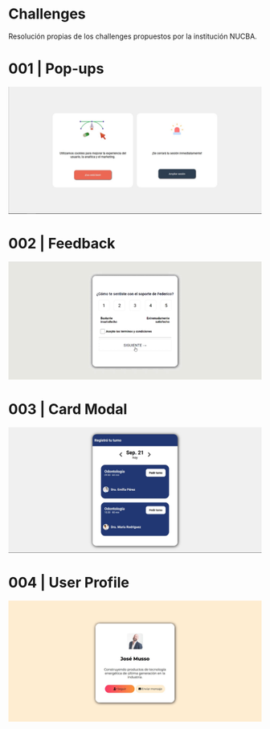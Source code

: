 # Challenges
Resolución propias de los challenges propuestos por la institución NUCBA.
# 001 | Pop-ups
![Captura de la resolución del challenge 001](https://github.com/2piradrian/Challenges/blob/main/Capturas/001.jpg) 
# 002 | Feedback
![Captura de la resolución del challenge 002](https://github.com/2piradrian/Challenges/blob/main/Capturas/002.gif) 
# 003 | Card Modal
![Captura de la resolución del challenge 003](https://github.com/2piradrian/Challenges/blob/main/Capturas/003.jpg)
# 004 | User Profile
![Captura de la resolución del challenge 004](https://github.com/2piradrian/Challenges/blob/main/Capturas/004.jpg)

